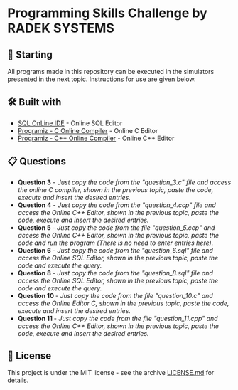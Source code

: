# Programming Skills Challenge by RADEK SYSTEMS

## 🚀 Starting

All programs made in this repository can be executed in the simulators presented in the next topic. Instructions for use are given below.

## 🛠️ Built with

* [SQL OnLine IDE](https://sqliteonline.com/) - Online SQL Editor
* [Programiz - C Online Compiler](https://www.programiz.com/c-programming/online-compiler/) - Online C Editor
* [Programiz - C++ Online Compiler](https://www.programiz.com/cpp-programming/online-compiler/) - Online C++ Editor

## 📋 Questions

<ul> 
 <li> 
     <b>Question 3</b> - <i>Just copy the code from the "question_3.c" file and access the online C compiler, shown in the previous topic, paste the code, execute and insert the desired entries.</i >
 </li>
   
 <li> 
     <b>Question 4</b> - <i>Just copy the code from the "question_4.ccp" file and access the Online C++ Editor, shown in the previous topic, paste the code, execute and insert the desired entries.</i >
 </li>
   
 <li> 
   <b> Question 5 </b>- <i>Just copy the code from the file "question_5.ccp" and access the Online C++ Editor, shown in the previous topic, paste the code and run the program
  (There is no need to enter entries here).</i>
 </li>
   
 <li> 
  <b> Question 6 </b> - <i> Just copy the code from the "question_6.sql" file and access the Online SQL Editor, shown in the previous topic, paste the code and execute the query. </i>
 </li>
   
 <li> 
  <b> Question 8 </b> - <i> Just copy the code from the "question_8.sql" file and access the Online SQL Editor, shown in the previous topic, paste the code and execute the query. </i>
 </li>
  
 <li> 
   <b>Question 10 </b> - <i> Just copy the code from the file "question_10.c" and access the Online Editor C, shown in the previous topic, paste the code, execute and insert the desired entries. </i>
 </li>
   
 <li>  
   <b>Question 11 </b> - <i> Just copy the code from the file "question_11.cpp" and access the Online C++ Editor, shown in the previous topic, paste the code, execute and insert the desired entries. </i>
 </li>

</ul>

## 📄 License

This project is under the MIT license - see the archive [LICENSE.md](https://github.com/usuario/projeto/licenca) for details.
